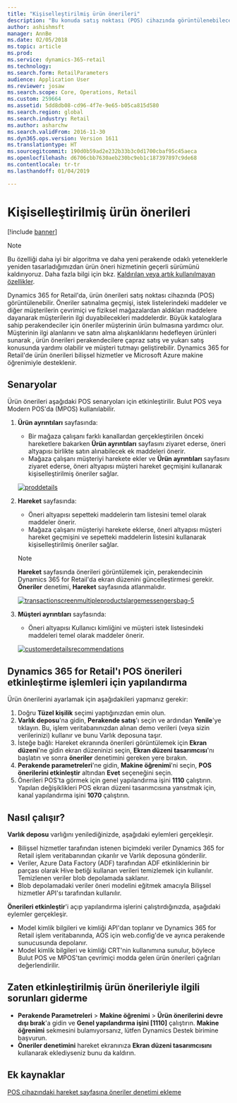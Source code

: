 ```yaml
---
title: "Kişiselleştirilmiş ürün önerileri"
description: "Bu konuda satış noktası (POS) cihazında görüntülenebilecek Dynamics 365 for Retail ürün önerileri hakkında bilgiler yer almaktadır."
author: ashishmsft
manager: AnnBe
ms.date: 02/05/2018
ms.topic: article
ms.prod: 
ms.service: dynamics-365-retail
ms.technology: 
ms.search.form: RetailParameters
audience: Application User
ms.reviewer: josaw
ms.search.scope: Core, Operations, Retail
ms.custom: 259664
ms.assetid: 5dd8db08-cd96-4f7e-9e65-b05ca815d580
ms.search.region: global
ms.search.industry: Retail
ms.author: asharchw
ms.search.validFrom: 2016-11-30
ms.dyn365.ops.version: Version 1611
ms.translationtype: HT
ms.sourcegitcommit: 190d0b59ad2e232b33b3c0d1700cbaf95c45aeca
ms.openlocfilehash: d6706cbb7630aeb230bc9eb1c187397897c9de68
ms.contentlocale: tr-tr
ms.lasthandoff: 01/04/2019

---
```


# <a name="personalized-product-recommendations"></a>Kişiselleştirilmiş ürün önerileri

[!include [banner](includes/banner.md)]

> [!NOTE]
> Bu özelliği daha iyi bir algoritma ve daha yeni perakende odaklı yeteneklerle yeniden tasarladığımızdan ürün öneri hizmetinin geçerli sürümünü kaldırıyoruz. Daha fazla bilgi için bkz. [Kaldırılan veya artık kullanılmayan özellikler](../dev-itpro/migration-upgrade/deprecated-features.md).

Dynamics 365 for Retail'da, ürün önerileri satış noktası cihazında (POS) görüntülenebilir. Öneriler satınalma geçmişi, istek listelerindeki maddeler ve diğer müşterilerin çevrimiçi ve fiziksel mağazalardan aldıkları maddelere dayanarak müşterilerin ilgi duyabilecekleri maddelerdir. Büyük kataloglara sahip perakendeciler için öneriler müşterinin ürün bulmasına yardımcı olur. Müşterinin ilgi alanlarını ve satın alma alışkanlıklarını hedefleyen ürünleri sunarak , ürün önerileri perakendecilere çapraz satış ve yukarı satış konusunda yardımı olabilir ve müşteri tutmayı geliştirebilir. Dynamics 365 for Retail'de ürün önerileri bilişsel hizmetler ve Microsoft Azure makine öğrenimiyle desteklenir.

## <a name="scenarios"></a>Senaryolar

Ürün önerileri aşağıdaki POS senaryoları için etkinleştirilir. Bulut POS veya Modern POS'da (MPOS) kullanılabilir.

1. **Ürün ayrıntıları** sayfasında:

    - Bir mağaza çalışanı farklı kanallardan gerçekleştirilen önceki hareketlere bakarken **Ürün ayrıntıları** sayfasını ziyaret ederse, öneri altyapısı birlikte satın alınabilecek ek maddeleri önerir.
    - Mağaza çalışanı müşteriyi harekete ekler ve **Ürün ayrıntıları** sayfasını ziyaret ederse, öneri altyapısı müşteri hareket geçmişini kullanarak kişiselleştirilmiş öneriler sağlar.

    [![proddetails](./media/proddetails.png)](./media/proddetails.png)

2. **Hareket** sayfasında:

    - Öneri altyapısı sepetteki maddelerin tam listesini temel olarak maddeler önerir.
    - Mağaza çalışanı müşteriyi harekete eklerse, öneri altyapısı müşteri hareket geçmişini ve sepetteki maddelerin listesini kullanarak kişiselleştirilmiş öneriler sağlar.

    > [!NOTE]
    > **Hareket** sayfasında önerileri görüntülemek için, perakendecinin Dynamics 365 for Retail'da ekran düzenini güncelleştirmesi gerekir. **Öneriler** denetimi, **Hareket** sayfasında atlanmalıdır.

    [![transactionscreenmultipleproductslargemessengersbag-5](./media/transactionscreenmultipleproductslargemessengersbag-5.jpg)](./media/transactionscreenmultipleproductslargemessengersbag-5.jpg)

3. **Müşteri ayrıntıları** sayfasında:

    - Öneri altyapısı Kullanıcı kimliğini ve müşteri istek listesindeki maddeleri temel olarak maddeler önerir.

    [![customerdetailsrecommendations](./media/customerdetailsrecommendations.png)](./media/customerdetailsrecommendations.png)

## <a name="configure-dynamics-365-for-retail-to-enable-pos-recommendations"></a>Dynamics 365 for Retail'ı POS önerileri etkinleştirme işlemleri için yapılandırma

Ürün önerilerini ayarlamak için aşağıdakileri yapmanız gerekir:

1. Doğru **Tüzel kişilik** seçimi yaptığınızdan emin olun.
2. **Varlık deposu**'na gidin, **Perakende satış**'ı seçin ve ardından **Yenile**'ye tıklayın. Bu, işlem veritabanınızdan alınan demo verileri (veya sizin verilerinizi) kullanır ve bunu Varlık deposuna taşır.
3. İsteğe bağlı: Hareket ekranında önerileri görüntülemek için **Ekran düzeni**'ne gidin ekran düzeninizi seçin, **Ekran düzeni tasarımcısı**'nı başlatın ve sonra **öneriler** denetimini gereken yere bırakın.
4. **Perakende parametreleri**'ne gidin, **Makine öğrenimi**'ni seçin, **POS önerilerini etkinleştir** altından **Evet** seçeneğini seçin.
5. Önerileri POS'ta görmek için genel yapılandırma işini **1110** çalıştırın. Yapılan değişiklikleri POS ekran düzeni tasarımcısına yansıtmak için, kanal yapılandırma işini **1070** çalıştırın.

## <a name="how-does-it-work"></a>Nasıl çalışır?

**Varlık deposu** varlığını yenilediğinizde, aşağıdaki eylemleri gerçekleşir.

- Bilişsel hizmetler tarafından istenen biçimdeki veriler Dynamics 365 for Retail işlem veritabanından çıkarılır ve Varlık deposuna gönderilir.
- Veriler, Azure Data Factory (ADF) tarafından ADF etkinliklerinin bir parçası olarak Hive betiği kullanan verileri temizlemek için kullanılır. Temizlenen veriler blob depolamada saklanır.
- Blob depolamadaki veriler öneri modelini eğitmek amacıyla Bilişsel hizmetler API'sı tarafından kullanılır.

**Önerileri etkinleştir**'i açıp yapılandırma işlerini çalıştırdığınızda, aşağıdaki eylemler gerçekleşir.

- Model kimlik bilgileri ve kimliği API'dan toplanır ve Dynamics 365 for Retail işlem veritabanında, AOS için web.config'de ve ayrıca perakende sunucusunda depolanır.
- Model kimlik bilgileri ve kimliği CRT'nin kullanımına sunulur, böylece Bulut POS ve MPOS'tan çevrimiçi modda gelen ürün önerileri çağrıları değerlendirilir.

## <a name="troubleshoot-issues-where-you-have-product-recommendations-already-enabled"></a>Zaten etkinleştirilmiş ürün önerileriyle ilgili sorunları giderme

- **Perakende Parametreleri** \> **Makine öğrenimi** \> **Ürün önerilerini devre dışı bırak**'a gidin ve **Genel yapılandırma işini \[1110\]** çalıştırın. **Makine öğrenimi** sekmesini bulamıyorsanız, lütfen Dynamics Destek birimine başvurun.
- **Öneriler denetimini** hareket ekranınıza **Ekran düzeni tasarımcısını** kullanarak eklediyseniz bunu da kaldırın.

## <a name="additional-resources"></a>Ek kaynaklar

[POS cihazındaki hareket sayfasına öneriler denetimi ekleme](add-recommendations-control-pos-screen.md)


